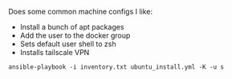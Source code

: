 Does some common machine configs I like:

- Install a bunch of apt packages
- Add the user to the docker group
- Sets default user shell to zsh
- Installs tailscale VPN

`ansible-playbook -i inventory.txt ubuntu_install.yml -K -u s`